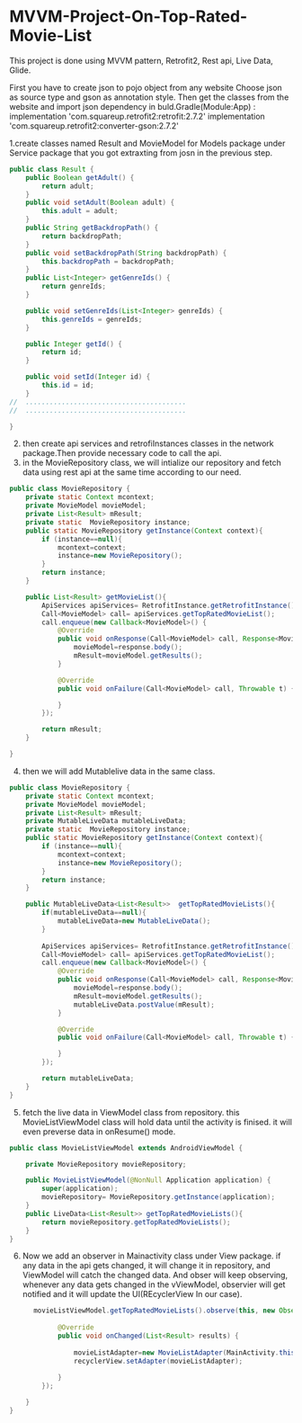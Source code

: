 # MVVM-Project-On-Top-Rated-Movie-List

This project is done using MVVM pattern, Retrofit2, Rest api, Live Data, Glide.


First you have to create json to pojo object from any website
Choose json as source type and gson as annotation style.
Then get the classes from the website and import json dependency in buld.Gradle(Module:App) : 
    implementation 'com.squareup.retrofit2:retrofit:2.7.2'
    implementation 'com.squareup.retrofit2:converter-gson:2.7.2'

1.create classes named Result and MovieModel for Models package under Service package that you got extraxting from josn in the previous step.

```java
public class Result {
    public Boolean getAdult() {
        return adult;
    }
    public void setAdult(Boolean adult) {
        this.adult = adult;
    }
    public String getBackdropPath() {
        return backdropPath;
    }
    public void setBackdropPath(String backdropPath) {
        this.backdropPath = backdropPath;
    }
    public List<Integer> getGenreIds() {
        return genreIds;
    }

    public void setGenreIds(List<Integer> genreIds) {
        this.genreIds = genreIds;
    }

    public Integer getId() {
        return id;
    }

    public void setId(Integer id) {
        this.id = id;
    }
//  ........................................
//  ........................................

}
```




2. then create api services and retrofiInstances classes in the network package.Then provide necessary code to call the api.
3. in the MovieRepository class, we will intialize our repository and fetch data using rest api at the same time according to our need.



```java
public class MovieRepository {
    private static Context mcontext;
    private MovieModel movieModel;
    private List<Result> mResult;
    private static  MovieRepository instance;
    public static MovieRepository getInstance(Context context){
        if (instance==null){
            mcontext=context;
            instance=new MovieRepository();
        }
        return instance;
    }

    public List<Result> getMovieList(){
        ApiServices apiServices= RetrofitInstance.getRetrofitInstance().create(ApiServices.class);
        Call<MovieModel> call= apiServices.getTopRatedMovieList();
        call.enqueue(new Callback<MovieModel>() {
            @Override
            public void onResponse(Call<MovieModel> call, Response<MovieModel> response) {
                movieModel=response.body();
                mResult=movieModel.getResults();
            }

            @Override
            public void onFailure(Call<MovieModel> call, Throwable t) {

            }
        });

        return mResult;
    }

}
```


    
    
4. then we will add Mutablelive data in the same class.
```java
public class MovieRepository {
    private static Context mcontext;
    private MovieModel movieModel;
    private List<Result> mResult;
    private MutableLiveData mutableLiveData;
    private static  MovieRepository instance;
    public static MovieRepository getInstance(Context context){
        if (instance==null){
            mcontext=context;
            instance=new MovieRepository();
        }
        return instance;
    }

    public MutableLiveData<List<Result>>  getTopRatedMovieLists(){
        if(mutableLiveData==null){
            mutableLiveData=new MutableLiveData();
        }
        
        ApiServices apiServices= RetrofitInstance.getRetrofitInstance().create(ApiServices.class);
        Call<MovieModel> call= apiServices.getTopRatedMovieList();
        call.enqueue(new Callback<MovieModel>() {
            @Override
            public void onResponse(Call<MovieModel> call, Response<MovieModel> response) {
                movieModel=response.body();
                mResult=movieModel.getResults();
                mutableLiveData.postValue(mResult);
            }

            @Override
            public void onFailure(Call<MovieModel> call, Throwable t) {

            }
        });

        return mutableLiveData;
    }
}
```

    
    
    
5. fetch the live data in ViewModel class from repository. this MovieListViewModel class will hold data until the activity is finised. it will even preverse data in onResume() mode.
```java
public class MovieListViewModel extends AndroidViewModel {

    private MovieRepository movieRepository;

    public MovieListViewModel(@NonNull Application application) {
        super(application);
        movieRepository= MovieRepository.getInstance(application);
    }
    public LiveData<List<Result>> getTopRatedMovieLists(){
        return movieRepository.getTopRatedMovieLists();
    }
}
```
    
    
    
6. Now we add an observer in Mainactivity class under View package. if any data in the api gets changed, it will change it in repository, and ViewModel will catch the changed data. And obser will keep observing, whenever any data gets changed in the vViewModel, observier will get notified and it will update the UI(REcyclerView In our case).
```java
      movieListViewModel.getTopRatedMovieLists().observe(this, new Observer<List<Result>>() {
    
            @Override
            public void onChanged(List<Result> results) {
    
                movieListAdapter=new MovieListAdapter(MainActivity.this,results);
                recyclerView.setAdapter(movieListAdapter);
    
            }
        });

    }
}
```
